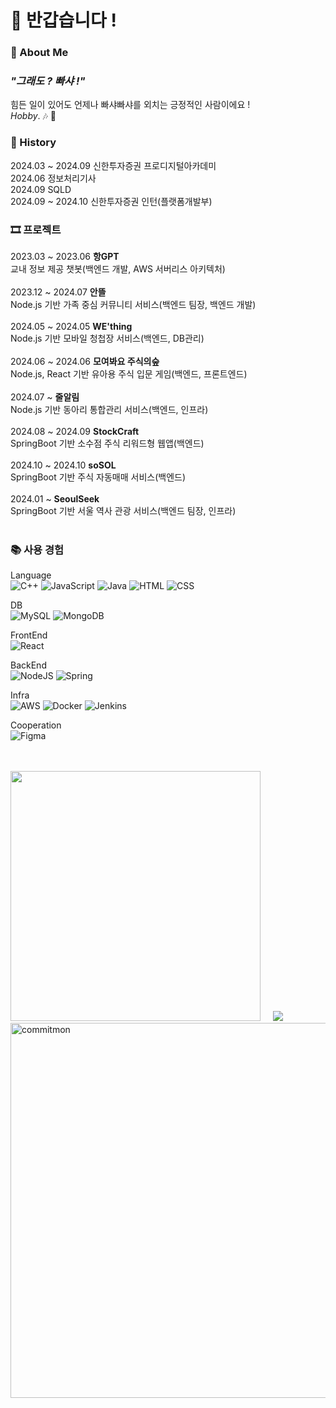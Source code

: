 # 👋 반갑습니다 !

### 📣 About Me
### ***"그래도 ? 빠샤 !"***
힘든 일이 있어도 언제나 빠샤빠샤를 외치는 긍정적인 사람이에요 ! <br>
*Hobby*. 🎶 🎸  


### 🔖 History
2024.03 ~ 2024.09 신한투자증권 프로디지털아카데미  
2024.06 정보처리기사  
2024.09 SQLD  
2024.09 ~ 2024.10 신한투자증권 인턴(플랫폼개발부)  

### 🎞️ 프로젝트
 2023.03 ~ 2023.06 **항GPT**  
 교내 정보 제공 챗봇(백엔드 개발, AWS 서버리스 아키텍처)  
<br>
 2023.12 ~ 2024.07 **안뜰**  
 Node.js 기반 가족 중심 커뮤니티 서비스(백엔드 팀장, 백엔드 개발)  
<br>
 2024.05 ~ 2024.05 **WE'thing**  
 Node.js 기반 모바일 청첩장 서비스(백엔드, DB관리)  
<br>
  2024.06 ~ 2024.06 **모여봐요 주식의숲**  
  Node.js, React 기반 유아용 주식 입문 게임(백엔드, 프론트엔드)  
<br>
  2024.07 ~ **줄알림**  
  Node.js 기반 동아리 통합관리 서비스(백엔드, 인프라)  
<br>
  2024.08 ~ 2024.09 **StockCraft**  
  SpringBoot 기반 소수점 주식 리워드형 웹앱(백엔드)  
<br>
  2024.10 ~ 2024.10 **soSOL**  
  SpringBoot 기반 주식 자동매매 서비스(백엔드)  
<br>
  2024.01 ~ **SeoulSeek**  
  SpringBoot 기반 서울 역사 관광 서비스(백엔드 팀장, 인프라)  
<br>

### 📚 사용 경험
Language<br>
![C++](https://img.shields.io/badge/c++-%2300599C.svg?style=for-the-badge&logo=c&logoColor=white)
![JavaScript](https://img.shields.io/badge/javascript-F7DF1E.svg?style=for-the-badge&logo=javascript&logoColor=white)
![Java](https://img.shields.io/badge/java-f89820.svg?style=for-the-badge&logo=java&logoColor=white)
![HTML](https://img.shields.io/badge/html-E34F26.svg?style=for-the-badge&logo=html5&logoColor=white)
![CSS](https://img.shields.io/badge/css-1572B6.svg?style=for-the-badge&logo=css3&logoColor=white)

DB<br>
![MySQL](https://img.shields.io/badge/mysql-4479A1.svg?style=for-the-badge&logo=mysql&logoColor=white)
![MongoDB](https://img.shields.io/badge/mongoDB-47A248.svg?style=for-the-badge&logo=mongodb&logoColor=white)

FrontEnd<br>
![React](https://img.shields.io/badge/React-61DAFB.svg?style=for-the-badge&logo=react&logoColor=white)

BackEnd<br>
![NodeJS](https://img.shields.io/badge/node.js-6DA55F?style=for-the-badge&logo=node.js&logoColor=white)
![Spring](https://img.shields.io/badge/spring-61DAFB?style=for-the-badge&logo=spring&logoColor=white)

Infra<br>
![AWS](https://img.shields.io/badge/AWS-%23FF9900.svg?style=for-the-badge&logo=amazon-aws&logoColor=white)
![Docker](https://img.shields.io/badge/docker-2496ED.svg?style=for-the-badge&logo=amazon-Docker&logoColor=white)
![Jenkins](https://img.shields.io/badge/jenkins-D24939.svg?style=for-the-badge&logo=amazon-Jenkins&logoColor=white)

Cooperation<br>
![Figma](https://img.shields.io/badge/figma-%23F24E1E.svg?style=for-the-badge&logo=figma&logoColor=white)


<br>
<br>
<img src="https://github-readme-stats.vercel.app/api?username=LimSeHyeon&show_icons=true&theme=ambient_gradient" width="400px">&nbsp;&nbsp;&nbsp;&nbsp;&nbsp;<img src= "http://mazassumnida.wtf/api/v2/generate_badge?boj=dlatpgus1205">
<br>
<a href="https://github.com/doongjun/commitmon">
  <img alt="commitmon" src="https://commitmon.me/adventure?username=LimSeHyeon&theme=grassland&userFetchType=all" width="600px" />
</a>




<!--
**LimSeHyeon/LimSehyeon** is a ✨ _special_ ✨ repository because its `README.md` (this file) appears on your GitHub profile.

Here are some ideas to get you started:

- 🔭 I’m currently working on ...
- 🌱 I’m currently learning ...
- 👯 I’m looking to collaborate on ...
- 🤔 I’m looking for help with ...
- 💬 Ask me about ...
- 📫 How to reach me: ...
- 😄 Pronouns: ...
- ⚡ Fun fact: ...
-->
